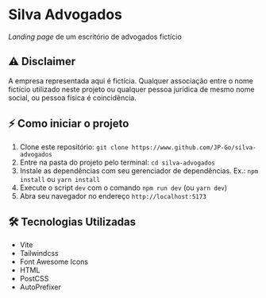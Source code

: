 # Silva Advogados

_Landing page_ de um escritório de advogados fictício

## ⚠ Disclaimer

A empresa representada aqui é fictícia. Qualquer associação entre
o nome fictício utilizado neste projeto ou qualquer pessoa jurídica
de mesmo nome social, ou pessoa física é coincidência.

## ⚡ Como iniciar o projeto

1. Clone este repositório: `git clone https://www.github.com/JP-Go/silva-advogados`
2. Entre na pasta do projeto pelo terminal: `cd silva-advogados`
3. Instale as dependências com seu gerenciador de dependências. Ex.: `npm install` ou `yarn install`
4. Execute o script `dev` com o comando `npm run dev` (ou `yarn dev`)
5. Abra seu navegador no endereço `http://localhost:5173`

## 🛠 Tecnologias Utilizadas

- Vite
- Tailwindcss
- Font Awesome Icons
- HTML
- PostCSS
- AutoPrefixer
